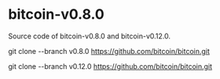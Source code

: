 # bitcoin-v0.8.0
Source code of bitcoin-v0.8.0 and bitcoin-v0.12.0.

git clone --branch v0.8.0 https://github.com/bitcoin/bitcoin.git

git clone --branch v0.12.0 https://github.com/bitcoin/bitcoin.git
